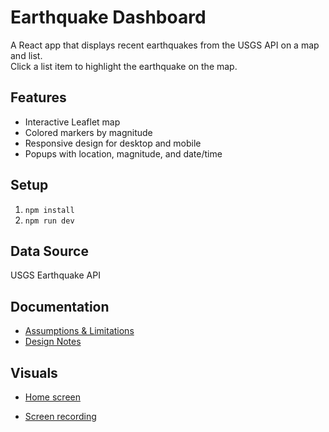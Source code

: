 # Earthquake Dashboard

A React app that displays recent earthquakes from the USGS API on a map and list.  
Click a list item to highlight the earthquake on the map.  

## Features
- Interactive Leaflet map
- Colored markers by magnitude
- Responsive design for desktop and mobile
- Popups with location, magnitude, and date/time

## Setup
1. `npm install`  
2. `npm run dev`  

## Data Source
USGS Earthquake API

## Documentation
- [Assumptions & Limitations](docs/ASSUMPTIONS.md)  
- [Design Notes](docs/DESIGN_NOTES.md)  

## Visuals 
- [Home screen](docs/home.png)

- [Screen recording](docs/screenrecording.mov)